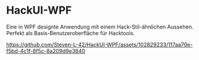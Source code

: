 # HackUI-WPF

Eine in WPF designte Anwendung mit einem Hack-Stil-ähnlichen Aussehen. Perfekt als Basis-Benutzeroberfläche für Hacktools.


https://github.com/Steven-L-42/HackUI-WPF/assets/102829233/117aa70e-f5bd-4c1f-8f5c-8a209d9e3840

